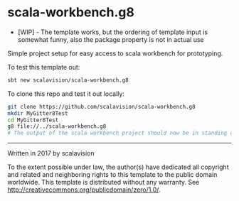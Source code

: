 # scala-workbench.g8

* [WIP] - The template works, but the ordering of template input is somewhat funny, also the package property is not in actual use

Simple project setup for easy access to scala workbench for prototyping.

To test this template out:

```bash
sbt new scalavision/scala-workbench.g8
```

To clone this repo and test it out locally:

```bash
git clone https://github.com/scalavision/scala-workbench.g8
mkdir MyGitter8Test
cd MyGitter8Test
g8 file://../scala-workbench.g8
# The output of the scala workbench project should now be in standing directory
```

----------------------------------------------------------------------------------------------------------

Written in 2017 by scalavision

To the extent possible under law, the author(s) have dedicated all copyright and related
and neighboring rights to this template to the public domain worldwide.
This template is distributed without any warranty. See <http://creativecommons.org/publicdomain/zero/1.0/>.

[g8]: http://www.foundweekends.org/giter8/
